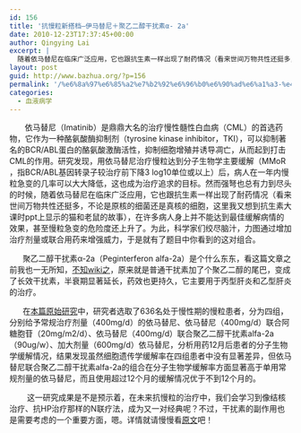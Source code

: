 ```yaml
---
id: 156
title: '抗慢粒新搭档–伊马替尼＋聚乙二醇干扰素α- 2a'
date: 2010-12-23T17:37:45+00:00
author: Qingying Lai
excerpt: |
  随着依马替尼在临床广泛应用，它也跟抗生素一样出现了耐药情况（看来世间万物共性还挺多，不论是原核的细菌还是真核的细胞，这里我又想到抗生素大课时ppt上显示的猫和老鼠的故事），在许多病人身上并不能达到最佳缓解病情的效果，甚至慢粒急变的危险度还上升了。为此，科学家们绞尽脑汁，力图通过增加治疗剂量或联合用药来增强威力，于是就有了题目中你看到的这对组合。
layout: post
guid: http://www.bazhua.org/?p=156
permalink: '/%e6%8a%97%e6%85%a2%e7%b2%92%e6%96%b0%e6%90%ad%e6%a1%a3-%e4%bc%8a%e9%a9%ac%e6%9b%bf%e5%b0%bc%ef%bc%8b%e8%81%9a%e4%b9%99%e4%ba%8c%e9%86%87%e5%b9%b2%e6%89%b0%e7%b4%a0%ce%b1-2a/'
categories:
  - 血液病学
---
```

       依马替尼（Imatinib）是鼎鼎大名的治疗慢性髓性白血病（CML）的首选药物，它作为一种酪氨酸酶抑制剂（tyrosine kinase inhibitor，TKI），可以抑制著名的BCR/ABL蛋白的酪氨酸激酶活性，抑制细胞增殖并诱导凋亡，从而起到打击CML的作用。研究发现，用依马替尼治疗慢粒达到分子生物学主要缓解（MMoR ，指BCR/ABL基因转录子较治疗前下降3 log10单位或以上）后，病人在一年内慢粒急变的几率可以大大降低，这也成为治疗追求的目标。然而强弩也总有力到尽头的时候，随着依马替尼在临床广泛应用，它也跟抗生素一样出现了耐药情况（看来世间万物共性还挺多，不论是原核的细菌还是真核的细胞，这里我又想到抗生素大课时ppt上显示的猫和老鼠的故事），在许多病人身上并不能达到最佳缓解病情的效果，甚至慢粒急变的危险度还上升了。为此，科学家们绞尽脑汁，力图通过增加治疗剂量或联合用药来增强威力，于是就有了题目中你看到的这对组合。

      聚乙二醇干扰素α-2a（Peginterferon alfa-2a）是个什么东东，看这篇文章之前我也一无所知，<a href="http://en.wikipedia.org/wiki/Peginterferon_alfa-2a" target="_self">不知wiki之</a>，原来就是普通干扰素加了个聚乙二醇的尾巴，变成了长效干扰素，半衰期显著延长，药效也更持久，它主要用于丙型肝炎和乙型肝炎的治疗。

      在<a href="http://www.nejm.org/doi/full/10.1056/NEJMoa1004095" target="_self">本篇原始研究</a>中，研究者选取了636名处于慢性期的慢粒患者，分为四组，分别给予常规治疗剂量（400mg/d）的依马替尼、依马替尼（400mg/d）联合阿糖胞苷（20mg/m2/d）、依马替尼（400mg/d）联合聚乙二醇干扰素alfa-2a（90ug/w）、加大剂量（600mg/d）依马替尼，分析用药12月后患者的分子生物学缓解情况，结果发现虽然细胞遗传学缓解率在四组患者中没有显著差异，但依马替尼联合聚乙二醇干扰素alfa-2a的组合在分子生物学缓解率方面显著高于单用常规剂量的依马替尼，而且使用超过12个月的缓解情况优于不到12个月的。  

        这一研究成果是不是预示着，在未来抗慢粒的治疗中，我们会学习到像结核治疗、抗HP治疗那样的N联疗法，成为又一对经典呢？不过，干扰素的副作用也是需要考虑的一个重要方面，嗯。详情就请慢慢看<a href="http://www.nejm.org/doi/full/10.1056/NEJMoa1004095" target="_self">原文</a>吧！
